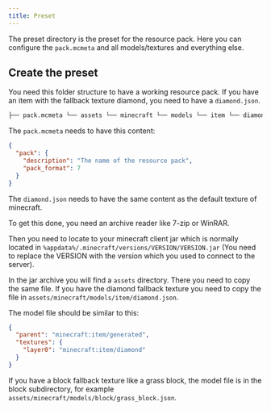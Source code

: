 ```yaml
---
title: Preset
---
```


The preset directory is the preset for the resource pack. Here you can configure the `pack.mcmeta` and all
models/textures and everything else.

## Create the preset

You need this folder structure to have a working resource pack. If you have an item with the fallback texture diamond,
you need to have a `diamond.json`.

```markdown
├── pack.mcmeta └── assets └── minecraft └── models └── item └── diamond.json
```

The `pack.mcmeta` needs to have this content:

```json title="pack.mcmeta"
{
  "pack": {
    "description": "The name of the resource pack",
    "pack_format": 7
  }
}
```

The `diamond.json` needs to have the same content as the default texture of minecraft.

To get this done, you need an archive reader like 7-zip or WinRAR.

Then you need to locate to your minecraft client jar which is normally located
in `%appdata%/.minecraft/versions/VERSION/VERSION.jar` (You need to replace the VERSION with the version which you used
to connect to the server).

In the jar archive you will find a `assets` directory. There you need to copy the same file. If you have the diamond
fallback texture you need to copy the file in `assets/minecraft/models/item/diamond.json`.

The model file should be similar to this:

```json title="assets/minecraft/models/item/diamond.json"
{
  "parent": "minecraft:item/generated",
  "textures": {
    "layer0": "minecraft:item/diamond"
  }
}
```

If you have a block fallback texture like a grass block, the model file is in the block subdirectory, for
example `assets/minecraft/models/block/grass_block.json`.
